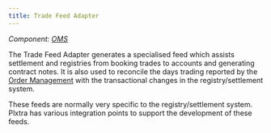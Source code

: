 ```yaml
---
title: Trade Feed Adapter
---
```


*Component: [OMS](../../../components/back-end/oms/)*

The Trade Feed Adapter generates a specialised feed which assists settlement and registries from booking trades to accounts and generating contract notes.  It is also used to reconcile the days trading reported by the [Order Management](./order-management/) with the transactional changes in the registry/settlement system.

These feeds are normally very specific to the registry/settlement system.  Plxtra has various integration points to support the development of these feeds.

